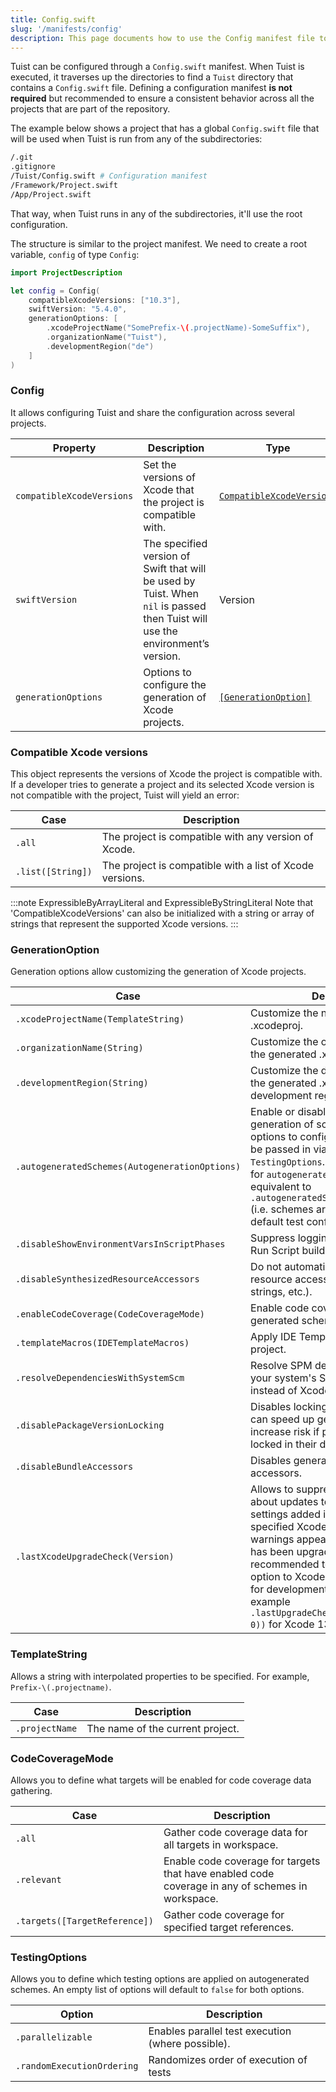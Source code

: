 ```yaml
---
title: Config.swift
slug: '/manifests/config'
description: This page documents how to use the Config manifest file to configure Tuist's functionalities globally.
---
```


Tuist can be configured through a `Config.swift` manifest.
When Tuist is executed, it traverses up the directories to find a `Tuist` directory that contains a `Config.swift` file.
Defining a configuration manifest **is not required** but recommended to ensure a consistent behavior across all the projects that are part of the repository.

The example below shows a project that has a global `Config.swift` file that will be used when Tuist is run from any of the subdirectories:

```bash
/.git
.gitignore
/Tuist/Config.swift # Configuration manifest
/Framework/Project.swift
/App/Project.swift
```

That way, when Tuist runs in any of the subdirectories, it'll use the root configuration.

The structure is similar to the project manifest. We need to create a root variable, `config` of type `Config`:

```swift
import ProjectDescription

let config = Config(
    compatibleXcodeVersions: ["10.3"],
    swiftVersion: "5.4.0",
    generationOptions: [
        .xcodeProjectName("SomePrefix-\(.projectName)-SomeSuffix"),
        .organizationName("Tuist"),
        .developmentRegion("de")
    ]
)
```

### Config

It allows configuring Tuist and share the configuration across several projects.

| Property                  | Description                                                                                                                    | Type                                                    | Required | Default |
| ------------------------- | ------------------------------------------------------------------------------------------------------------------------------ | ------------------------------------------------------- | -------- | ------- |
| `compatibleXcodeVersions` | Set the versions of Xcode that the project is compatible with.                                                                 | [`CompatibleXcodeVersions`](#compatible-xcode-versions) | No       | `.all`  |
| `swiftVersion`            | The specified version of Swift that will be used by Tuist. When `nil` is passed then Tuist will use the environment’s version. | Version                                                 | No       |         |
| `generationOptions`       | Options to configure the generation of Xcode projects.                                                                         | [`[GenerationOption]`](#generationoption)               | No       | `[]`    |

### Compatible Xcode versions

This object represents the versions of Xcode the project is compatible with. If a developer tries to generate a project and its selected Xcode version is not compatible with the project, Tuist will yield an error:

| Case              | Description                                              |
| ----------------- | -------------------------------------------------------- |
| `.all`            | The project is compatible with any version of Xcode.     |
| `.list([String])` | The project is compatible with a list of Xcode versions. |

:::note ExpressibleByArrayLiteral and ExpressibleByStringLiteral
Note that 'CompatibleXcodeVersions' can also be initialized with a string or array of strings that represent the supported Xcode versions.
:::

### GenerationOption

Generation options allow customizing the generation of Xcode projects.

| Case                                           | Description                                                                                                                                                                                                                                                                                                                                                        |
| ---------------------------------------------- | ------------------------------------------------------------------------------------------------------------------------------------------------------------------------------------------------------------------------------------------------------------------------------------------------------------------------------------------------------------------ |
| `.xcodeProjectName(TemplateString)`            | Customize the name of the generated .xcodeproj.                                                                                                                                                                                                                                                                                                                    |
| `.organizationName(String)`                    | Customize the organization name of the generated .xcodeproj.                                                                                                                                                                                                                                                                                                       |
| `.developmentRegion(String)`                   | Customize the development region of the generated .xcodeproj. The default development region is `en`.                                                                                                                                                                                                                                                              |
| `.autogeneratedSchemes(AutogenerationOptions)` | Enable or disable automatic generation of schemes. If enabled, options to configure test targets can be passed in via an instance of `TestingOptions`. Not setting any value for `autogeneratedSchemes` is equivalent to `.autogeneratedSchemes(.enabled([]))` (i.e. schemes are autogenerated with default test config).                                          |
| `.disableShowEnvironmentVarsInScriptPhases`    | Suppress logging of environment in Run Script build phases.                                                                                                                                                                                                                                                                                                        |
| `.disableSynthesizedResourceAccessors`         | Do not automatically synthesize resource accessors (assets, localized strings, etc.).                                                                                                                                                                                                                                                                              |
| `.enableCodeCoverage(CodeCoverageMode)`        | Enable code coverage for auto generated schemes.                                                                                                                                                                                                                                                                                                                   |
| `.templateMacros(IDETemplateMacros)`           | Apply IDE Template macros to your project.                                                                                                                                                                                                                                                                                                                         |
| `.resolveDependenciesWithSystemScm`            | Resolve SPM dependencies using your system's SCM credentials, instead of Xcode accounts.                                                                                                                                                                                                                                                                           |
| `.disablePackageVersionLocking`                | Disables locking Swift packages. This can speed up generation but does increase risk if packages are not locked in their declarations.                                                                                                                                                                                                                             |
| `.disableBundleAccessors`                      | Disables generating Bundle accessors.                                                                                                                                                                                                                                                                                                                              |
| `.lastXcodeUpgradeCheck(Version)`              | Allows to suppress warnings in Xcode about updates to recommended settings added in or below the specified Xcode version. The warnings appear when Xcode version has been upgraded. It is recommended to set the version option to Xcode's version that is used for development of a project, for example `.lastUpgradeCheck(Version(13, 0, 0))` for Xcode 13.0.0. |

### TemplateString

Allows a string with interpolated properties to be specified. For example, `Prefix-\(.projectname)`.

| Case           | Description                      |
| -------------- | -------------------------------- |
| `.projectName` | The name of the current project. |

### CodeCoverageMode

Allows you to define what targets will be enabled for code coverage data gathering.

| Case                          | Description                                                                                      |
| ----------------------------- | ------------------------------------------------------------------------------------------------ |
| `.all`                        | Gather code coverage data for all targets in workspace.                                          |
| `.relevant`                   | Enable code coverage for targets that have enabled code coverage in any of schemes in workspace. |
| `.targets([TargetReference])` | Gather code coverage for specified target references.                                            |

### TestingOptions

Allows you to define which testing options are applied on autogenerated schemes. An empty list of options will default to `false` for both options.

| Option                     | Description                                       |
| -------------------------- | ------------------------------------------------- |
| `.parallelizable`          | Enables parallel test execution (where possible). |
| `.randomExecutionOrdering` | Randomizes order of execution of tests            |
